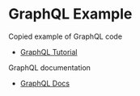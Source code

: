 # GraphQL Example

Copied example of GraphQL code

- [GraphQL Tutorial](https://www.graphql-java.com/tutorials/getting-started-with-spring-boot/)

GraphQL documentation
- [GraphQL Docs](https://www.graphql-java.com/documentation/v17/)
